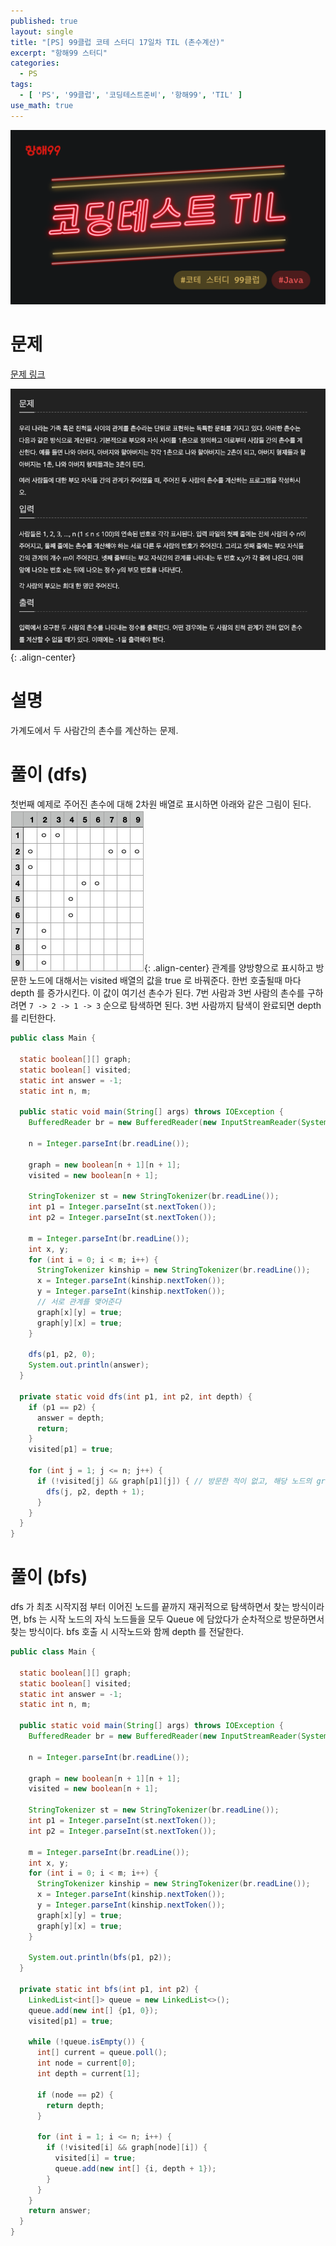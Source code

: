 ```yaml
---
published: true
layout: single
title: "[PS] 99클럽 코테 스터디 17일차 TIL (촌수계산)"
excerpt: "항해99 스터디"
categories:
  - PS
tags:
  - [ 'PS', '99클럽', '코딩테스트준비', '항해99', 'TIL' ]
use_math: true
---
```


![img_3.png](https://github.com/zhtmr/static-files-for-posting/blob/main/static-files-for-posting/20240722/99club_TIL_thumbnail/%EA%B8%B0%EB%B3%B8%ED%98%951_java.png?raw=true)

# 문제 

[문제 링크](https://www.acmicpc.net/problem/2644)

![img_3.png](https://github.com/zhtmr/static-files-for-posting/blob/main/static-files-for-posting/20240807/ex.png?raw=true){: .align-center}

# 설명
가계도에서 두 사람간의 촌수를 계산하는 문제. 

# 풀이 (dfs)
첫번째 예제로 주어진 촌수에 대해 2차원 배열로 표시하면 아래와 같은 그림이 된다.
![img_3.png](https://github.com/zhtmr/static-files-for-posting/blob/main/static-files-for-posting/20240807/dfs.png?raw=true){: .align-center}
관계를 양방향으로 표시하고 방문한 노드에 대해서는 visited 배열의 값을 true 로 바꿔준다.
한번 호출될때 마다 depth 를 증가시킨다. 이 값이 여기선 촌수가 된다.
7번 사람과 3번 사람의 촌수를 구하려면 `7 -> 2 -> 1 -> 3` 순으로 탐색하면 된다. 3번 사람까지 탐색이 완료되면 depth 를 리턴한다.

```java
public class Main {

  static boolean[][] graph;
  static boolean[] visited;
  static int answer = -1;
  static int n, m;

  public static void main(String[] args) throws IOException {
    BufferedReader br = new BufferedReader(new InputStreamReader(System.in));

    n = Integer.parseInt(br.readLine());

    graph = new boolean[n + 1][n + 1];
    visited = new boolean[n + 1];

    StringTokenizer st = new StringTokenizer(br.readLine());
    int p1 = Integer.parseInt(st.nextToken());
    int p2 = Integer.parseInt(st.nextToken());

    m = Integer.parseInt(br.readLine());
    int x, y;
    for (int i = 0; i < m; i++) {
      StringTokenizer kinship = new StringTokenizer(br.readLine());
      x = Integer.parseInt(kinship.nextToken());
      y = Integer.parseInt(kinship.nextToken());
      // 서로 관계를 맺어준다
      graph[x][y] = true;
      graph[y][x] = true;
    }

    dfs(p1, p2, 0);
    System.out.println(answer);
  }

  private static void dfs(int p1, int p2, int depth) {
    if (p1 == p2) {
      answer = depth;
      return;
    }
    visited[p1] = true;

    for (int j = 1; j <= n; j++) {
      if (!visited[j] && graph[p1][j]) { // 방문한 적이 없고, 해당 노드의 graph 가 true 이면 (친척관계이면) 방문
        dfs(j, p2, depth + 1);
      }
    }
  }
}
```

# 풀이 (bfs)
dfs 가 최초 시작지점 부터 이어진 노드를 끝까지 재귀적으로 탐색하면서 찾는 방식이라면, bfs 는 시작 노드의 자식 노드들을 모두 Queue 에 담았다가 순차적으로 방문하면서 찾는 방식이다.
bfs 호출 시 시작노드와 함께 depth 를 전달한다.

```java
public class Main {

  static boolean[][] graph;
  static boolean[] visited;
  static int answer = -1;
  static int n, m;

  public static void main(String[] args) throws IOException {
    BufferedReader br = new BufferedReader(new InputStreamReader(System.in));

    n = Integer.parseInt(br.readLine());

    graph = new boolean[n + 1][n + 1];
    visited = new boolean[n + 1];

    StringTokenizer st = new StringTokenizer(br.readLine());
    int p1 = Integer.parseInt(st.nextToken());
    int p2 = Integer.parseInt(st.nextToken());

    m = Integer.parseInt(br.readLine());
    int x, y;
    for (int i = 0; i < m; i++) {
      StringTokenizer kinship = new StringTokenizer(br.readLine());
      x = Integer.parseInt(kinship.nextToken());
      y = Integer.parseInt(kinship.nextToken());
      graph[x][y] = true;
      graph[y][x] = true;
    }

    System.out.println(bfs(p1, p2));
  }

  private static int bfs(int p1, int p2) {
    LinkedList<int[]> queue = new LinkedList<>();
    queue.add(new int[] {p1, 0});
    visited[p1] = true;

    while (!queue.isEmpty()) {
      int[] current = queue.poll();
      int node = current[0];
      int depth = current[1];

      if (node == p2) {
        return depth;
      }

      for (int i = 1; i <= n; i++) {
        if (!visited[i] && graph[node][i]) {
          visited[i] = true;
          queue.add(new int[] {i, depth + 1});
        }
      }
    }
    return answer;
  }
}
```